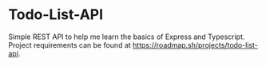 # Todo-List-API
Simple REST API to help me learn the basics of Express and Typescript. Project requirements can be found at https://roadmap.sh/projects/todo-list-api.
